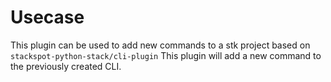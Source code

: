 # Usecase
This plugin can be used to add new commands to a stk project based on `stackspot-python-stack/cli-plugin`
This plugin will add a new command to the previously created CLI.